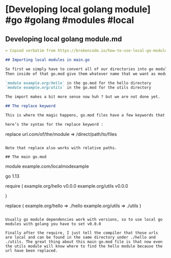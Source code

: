 # [Developing local golang module] #go #golang #modules #local

## Developing local golang module.md

```markdown
> Copied verbatim from https://brokencode.io/how-to-use-local-go-modules-with-golang-with-examples/ so all credit goes to that author. I'm just gisting this content for my own future reference so I don't have to go locate it again.

## Importing local modules in main.go

So first we simply have to convert all of our directories into go modules. For that we need to add a go.mod at the root of every directories.
Then inside of that go.mod give them whatever name that we want as module name. but bear in mind that it has to be an url. In my example I put this:

`module example.org/hello` in the go.mod for the hello directory
`module example.org/utils` in the go.mod for the utils directory

The import makes a bit more sense now huh ? but we are not done yet.

## The replace keyword

This is where the magic happens, go.mod files have a few keywords that can be very useful, one of them is replace what replace does is that it takes a module path (eg : example.org/hello) and replaces it with a direct or relative path.

here’s the syntax for the replace keyword :

```
replace url.com/of/the/module => /direct/path/to/files
```

Note that replace also works with relative paths.

## The main go.mod

```
module example.com/localmodexample

go 1.13

require (
   example.org/hello v0.0.0
   example.org/utils v0.0.0

)

replace (
   example.org/hello => ./hello
   example.org/utils => ./utils
)
```

Usually go module dependencies work with versions, so to use local go modules with golang you have to set v0.0.0

Finally after the require, I just tell the compiler that those urls are local and can be found in the same directory under ./hello and ./utils. The great thing about this main go.mod file is that now even the utils module will know where to find the hello module because the url have been replaced.
```


